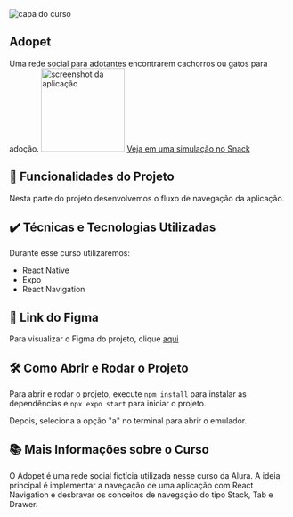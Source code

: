 <img src='https://github.com/MonicaHillman/3654-rotas-react-native/assets/51282495/c41d034e-e8f9-43f8-b24e-d454d56a5cc5' alt='capa do curso' />

## Adopet
Uma rede social para adotantes encontrarem cachorros ou gatos para adoção.
<img src='https://github.com/MonicaHillman/3654-rotas-react-native/assets/51282495/4c479e79-de2b-4a7b-958e-c57bce1c1282' alt='screenshot da aplicação' width='150px'/>
[Veja em uma simulação no Snack]([https://appetize.io/embed/pervthlacse7rmjfnafyrnhdoy?device=iphone15pro&launchUrl=exp%3A%2F%2Fu.expo.dev%2F933fd9c0-1666-11e7-afca-d980795c5824%3Fruntime-version%3Dexposdk%253A50.0.0%26channel-name%3Dproduction%26snack%3D%2540git%252Fgithub.com%252Fgkstaka%252F3654-rotas-react-native-projeto-base%26snack-channel%3DSvoHKVLoJB&params=%7B%22EXDevMenuDisableAutoLaunch%22%3Atrue%2C%22EXKernelDisableNuxDefaultsKey%22%3Atrue%7D&appearance=light&deviceColor=black&scale=auto&orientation=portrait&centered=both](https://appetize.io/embed/vesv2fdfihxqdf2mf4t4gm2ogu?device=pixel7&launchUrl=exp%3A%2F%2Fu.expo.dev%2F933fd9c0-1666-11e7-afca-d980795c5824%3Fruntime-version%3Dexposdk%253A50.0.0%26channel-name%3Dproduction%26snack%3D%2540git%252Fgithub.com%252Fgkstaka%252F3654-rotas-react-native-projeto-base%26snack-channel%3DSvoHKVLoJB&params=%7B%22EXDevMenuDisableAutoLaunch%22%3Atrue%2C%22EXKernelDisableNuxDefaultsKey%22%3Atrue%7D&appearance=light&deviceColor=black&scale=auto&orientation=portrait&centered=both))

## 🔨 Funcionalidades do Projeto
Nesta parte do projeto desenvolvemos o fluxo de navegação da aplicação.

## ✔️ Técnicas e Tecnologias Utilizadas
Durante esse curso utilizaremos:
* React Native
* Expo
* React Navigation

## 🎨 Link do Figma
Para visualizar o Figma do projeto, clique [aqui](https://www.figma.com/file/47vyLN5bIR6sO3wVX137oK/Adopet-%7C-Rotas-com-React-Native?node-id=518%3A11&mode=dev)

## 🛠️ Como Abrir e Rodar o Projeto
Para abrir e rodar o projeto, execute ``npm install`` para instalar as dependências e ``npx expo start`` para iniciar o projeto.

Depois, seleciona a opção "a" no terminal para abrir o emulador.

## 📚 Mais Informações sobre o Curso
O Adopet é uma rede social fictícia utilizada nesse curso da Alura. A ideia principal é implementar a navegação de uma aplicação com React Navigation e desbravar os conceitos de navegação do tipo Stack, Tab e Drawer.
